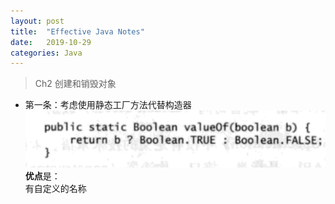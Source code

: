 ```yaml
---
layout: post
title:  "Effective Java Notes"
date:   2019-10-29
categories: Java
---
```


> Ch2 创建和销毁对象  

- 第一条：考虑使用静态工厂方法代替构造器  
![](./pics/1.png)
**优点**是：   
有自定义的名称 
 
